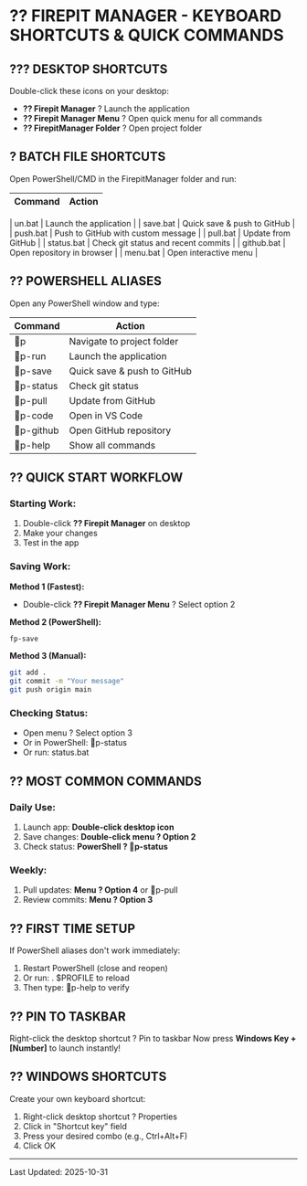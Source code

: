 # ?? FIREPIT MANAGER - KEYBOARD SHORTCUTS & QUICK COMMANDS

## ??? DESKTOP SHORTCUTS
Double-click these icons on your desktop:

- **?? Firepit Manager** ? Launch the application
- **?? Firepit Manager Menu** ? Open quick menu for all commands
- **?? FirepitManager Folder** ? Open project folder

## ? BATCH FILE SHORTCUTS
Open PowerShell/CMD in the FirepitManager folder and run:

| Command       | Action                                    |
|---------------|-------------------------------------------|
| un.bat     | Launch the application                    |
| save.bat    | Quick save & push to GitHub               |
| push.bat    | Push to GitHub with custom message        |
| pull.bat    | Update from GitHub                        |
| status.bat  | Check git status and recent commits       |
| github.bat  | Open repository in browser                |
| menu.bat    | Open interactive menu                     |

## ?? POWERSHELL ALIASES
Open any PowerShell window and type:

| Command      | Action                                    |
|--------------|-------------------------------------------|
| p         | Navigate to project folder                |
| p-run     | Launch the application                    |
| p-save    | Quick save & push to GitHub               |
| p-status  | Check git status                          |
| p-pull    | Update from GitHub                        |
| p-code    | Open in VS Code                           |
| p-github  | Open GitHub repository                    |
| p-help    | Show all commands                         |

## ?? QUICK START WORKFLOW

### Starting Work:
1. Double-click **?? Firepit Manager** on desktop
2. Make your changes
3. Test in the app

### Saving Work:
**Method 1 (Fastest):**
- Double-click **?? Firepit Manager Menu** ? Select option 2

**Method 2 (PowerShell):**
```powershell
fp-save
```

**Method 3 (Manual):**
```bash
git add .
git commit -m "Your message"
git push origin main
```

### Checking Status:
- Open menu ? Select option 3
- Or in PowerShell: p-status
- Or run: status.bat

## ?? MOST COMMON COMMANDS

### Daily Use:
1. Launch app: **Double-click desktop icon**
2. Save changes: **Double-click menu ? Option 2**
3. Check status: **PowerShell ? p-status**

### Weekly:
1. Pull updates: **Menu ? Option 4** or p-pull
2. Review commits: **Menu ? Option 3**

## ?? FIRST TIME SETUP
If PowerShell aliases don't work immediately:
1. Restart PowerShell (close and reopen)
2. Or run: . $PROFILE to reload
3. Then type: p-help to verify

## ?? PIN TO TASKBAR
Right-click the desktop shortcut ? Pin to taskbar
Now press **Windows Key + [Number]** to launch instantly!

## ?? WINDOWS SHORTCUTS
Create your own keyboard shortcut:
1. Right-click desktop shortcut ? Properties
2. Click in "Shortcut key" field
3. Press your desired combo (e.g., Ctrl+Alt+F)
4. Click OK

---
Last Updated: 2025-10-31
